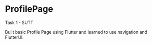# ProfilePage
Task 1 - SUTT 

Built basic Profile Page using Flutter and learned to use navigation and FlutterUI.

